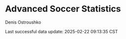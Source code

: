 # Advanced Soccer Statistics
Denis Ostroushko

<!-- gfm -->

Last successful data update: 2025-02-22 09:13:35 CST
